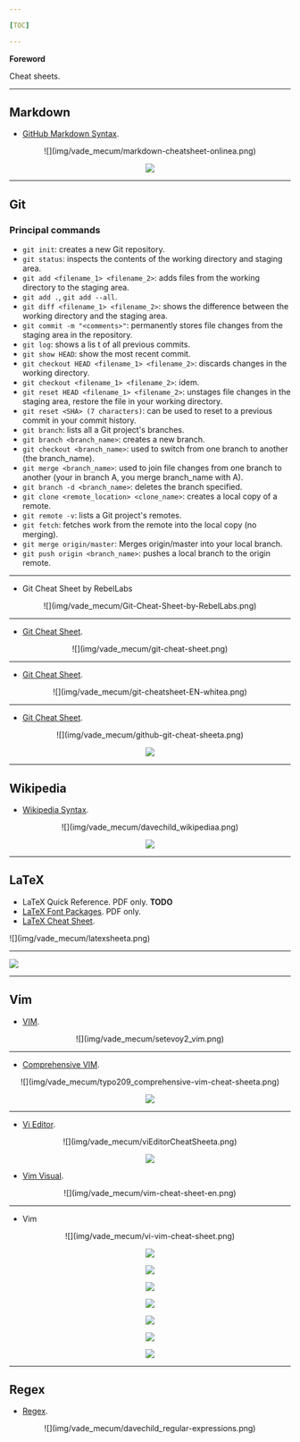```yaml
---

[TOC]

---
```


**Foreword**

Cheat sheets.

---

## Markdown

- [GitHub Markdown Syntax](markdown-cheatsheet-online.pdf).

<center>
![](img/vade_mecum/markdown-cheatsheet-onlinea.png)

![](img/vade_mecum/markdown-cheatsheet-onlinea.png)
</center>

---

## Git

### Principal commands

- `git init`: creates a new Git repository.
- `git status`: inspects the contents of the working directory and staging area.
- `git add <filename_1> <filename_2>`: adds files from the working directory to the staging area.
- `git add .`, `git add --all`.
- `git diff <filename_1> <filename_2>`: shows the difference between the working directory and the staging area.
- `git commit -m "<comments>"`: permanently stores file changes from the staging area in the repository.
- `git log`: shows a lis t of all previous commits.
- `git show HEAD`: show the most recent commit.
- `git checkout HEAD <filename_1> <filename_2>`: discards changes in the working directory.
- `git checkout <filename_1> <filename_2>`: idem.
- `git reset HEAD <filename_1> <filename_2>`: unstages file changes in the staging area, restore the file in your working directory.
- `git reset <SHA> (7 characters)`: can be used to reset to a previous commit in your commit history.
- `git branch`: lists all a Git project's branches.
- `git branch <branch_name>`: creates a new branch.
- `git checkout <branch_name>`: used to switch from one branch to another (the branch_name).
- `git merge <branch_name>`: used to join file changes from one branch to another (your in branch A, you merge branch_name with A).
- `git branch -d <branch_name>`: deletes the branch specified.
- `git clone <remote_location> <clone_name>`: creates a local copy of a remote.
- `git remote -v`: lists a Git project's remotes.
- `git fetch`: fetches work from the remote into the local copy (no merging).
- `git merge origin/master`: Merges origin/master into your local branch.
- `git push origin <branch_name>`: pushes a local branch to the origin remote.

---

- Git Cheat Sheet by RebelLabs

<center>
![](img/vade_mecum/Git-Cheat-Sheet-by-RebelLabs.png)
</center>

---

- [Git Cheat Sheet](git-cheat-sheet.pdf).

<center>
![](img/vade_mecum/git-cheat-sheet.png)
</center>

---

- [Git Cheat Sheet](git-cheatsheet-EN-white.pdf).

<center>
![](img/vade_mecum/git-cheatsheet-EN-whitea.png)
</center>

---

- [Git Cheat Sheet](github-git-cheat-sheet.pdf).

<center>
![](img/vade_mecum/github-git-cheat-sheeta.png)

![](img/vade_mecum/github-git-cheat-sheetb.png)
</center>

---

## Wikipedia

- [Wikipedia Syntax](davechild_wikipedia.pdf).

<center>
![](img/vade_mecum/davechild_wikipediaa.png)

![](img/vade_mecum/davechild_wikipediab.png)
</center>

---

## LaTeX

- LaTeX Quick Reference. PDF only. **TODO**
- [LaTeX Font Packages](latex-font-packages.pdf). PDF only.
- [LaTeX Cheat Sheet](latexsheet.pdf).

</center>
![](img/vade_mecum/latexsheeta.png)

---

![](img/vade_mecum/latexsheetb.png)
</center>

---

## Vim

- [VIM](setevoy2_vim.pdf).

<center>
![](img/vade_mecum/setevoy2_vim.png)
</center>

---

- [Comprehensive VIM](typo209_comprehensive-vim-cheat-sheet.pdf).

<center>
![](img/vade_mecum/typo209_comprehensive-vim-cheat-sheeta.png)

![](img/vade_mecum/typo209_comprehensive-vim-cheat-sheetb.png)
</center>

---

- [Vi Editor](viEditorCheatSheet.pdf).

<center>
![](img/vade_mecum/viEditorCheatSheeta.png)

![](img/vade_mecum/viEditorCheatSheetb.png)
</center>

- [Vim Visual](vim-cheat-sheet-en.pdf).

<center>
![](img/vade_mecum/vim-cheat-sheet-en.png)
</center>

---

- Vim

<center>
![](img/vade_mecum/vi-vim-cheat-sheet.png)

![](img/vade_mecum/vi-vim-tutorial-1.png)

![](img/vade_mecum/vi-vim-tutorial-2.png)

![](img/vade_mecum/vi-vim-tutorial-3.png)

![](img/vade_mecum/vi-vim-tutorial-4.png)

![](img/vade_mecum/vi-vim-tutorial-5.png)

![](img/vade_mecum/vi-vim-tutorial-6.png)

![](img/vade_mecum/vi-vim-tutorial-7.png)
</center>

---

## Regex

- [Regex](davechild_regular-expressions.pdf).

<center>
![](img/vade_mecum/davechild_regular-expressions.png)
</center>